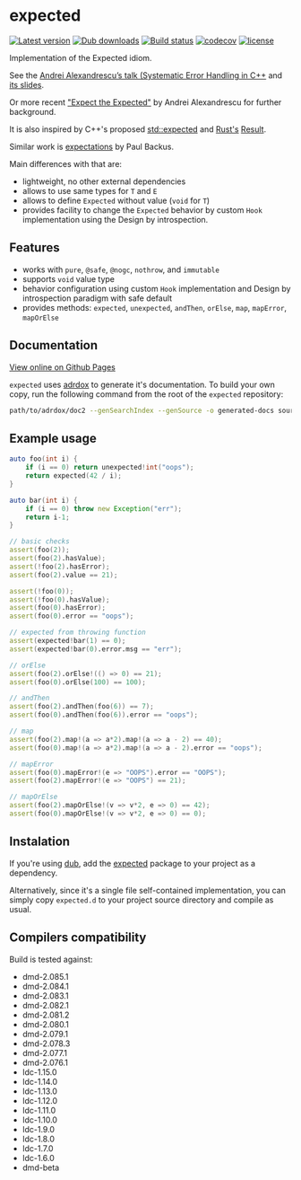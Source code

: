 # expected

[![Latest version](https://img.shields.io/dub/v/expected.svg)](https://code.dlang.org/packages/expected)
[![Dub downloads](https://img.shields.io/dub/dt/expected.svg)](http://code.dlang.org/packages/expected)
[![Build status](https://img.shields.io/travis/tchaloupka/expected/master.svg?logo=travis&label=Travis%20CI)](https://travis-ci.org/tchaloupka/expected)
[![codecov](https://codecov.io/gh/tchaloupka/expected/branch/master/graph/badge.svg)](https://codecov.io/gh/tchaloupka/expected)
[![license](https://img.shields.io/github/license/tchaloupka/expected.svg)](https://github.com/tchaloupka/expected/blob/master/LICENSE)

Implementation of the Expected idiom.

See the [Andrei Alexandrescu’s talk (Systematic Error Handling in C++](http://channel9.msdn.com/Shows/Going+Deep/C-and-Beyond-2012-Andrei-Alexandrescu-Systematic-Error-Handling-in-C)
and [its slides](https://skydrive.live.com/?cid=f1b8ff18a2aec5c5&id=F1B8FF18A2AEC5C5!1158).

Or more recent ["Expect the Expected"](https://www.youtube.com/watch?v=nVzgkepAg5Y) by Andrei Alexandrescu for further background.

It is also inspired by C++'s proposed [std::expected](https://wg21.link/p0323) and [Rust's](https://www.rust-lang.org/) [Result](https://doc.rust-lang.org/std/result/).

Similar work is [expectations](http://code.dlang.org/packages/expectations) by Paul Backus.

Main differences with that are:

* lightweight, no other external dependencies
* allows to use same types for `T` and `E`
* allows to define `Expected` without value (`void` for `T`)
* provides facility to change the `Expected` behavior by custom `Hook` implementation using the Design by introspection.

## Features

* works with `pure`, `@safe`, `@nogc`, `nothrow`, and `immutable`
* supports `void` value type
* behavior configuration using custom `Hook` implementation and Design by introspection paradigm with safe default
* provides methods: `expected`, `unexpected`, `andThen`, `orElse`, `map`, `mapError`, `mapOrElse`

## Documentation

[View online on Github Pages](https://tchaloupka.github.io/expected/expected.html)

`expected` uses [adrdox](https://github.com/adamdruppe/adrdox) to generate it's documentation. To build your own
copy, run the following command from the root of the `expected` repository:

```BASH
path/to/adrdox/doc2 --genSearchIndex --genSource -o generated-docs source
```

## Example usage

```D
auto foo(int i) {
	if (i == 0) return unexpected!int("oops");
	return expected(42 / i);
}

auto bar(int i) {
	if (i == 0) throw new Exception("err");
	return i-1;
}

// basic checks
assert(foo(2));
assert(foo(2).hasValue);
assert(!foo(2).hasError);
assert(foo(2).value == 21);

assert(!foo(0));
assert(!foo(0).hasValue);
assert(foo(0).hasError);
assert(foo(0).error == "oops");

// expected from throwing function
assert(expected!bar(1) == 0);
assert(expected!bar(0).error.msg == "err");

// orElse
assert(foo(2).orElse!(() => 0) == 21);
assert(foo(0).orElse(100) == 100);

// andThen
assert(foo(2).andThen(foo(6)) == 7);
assert(foo(0).andThen(foo(6)).error == "oops");

// map
assert(foo(2).map!(a => a*2).map!(a => a - 2) == 40);
assert(foo(0).map!(a => a*2).map!(a => a - 2).error == "oops");

// mapError
assert(foo(0).mapError!(e => "OOPS").error == "OOPS");
assert(foo(2).mapError!(e => "OOPS") == 21);

// mapOrElse
assert(foo(2).mapOrElse!(v => v*2, e => 0) == 42);
assert(foo(0).mapOrElse!(v => v*2, e => 0) == 0);
```

## Instalation

If you're using [dub](), add the [expected](https://code.dlang.org/packages/expected) package to your project as a dependency.

Alternatively, since it's a single file self-contained implementation, you can simply copy `expected.d` to your project source directory and compile as usual.

## Compilers compatibility

Build is tested against:

* dmd-2.085.1
* dmd-2.084.1
* dmd-2.083.1
* dmd-2.082.1
* dmd-2.081.2
* dmd-2.080.1
* dmd-2.079.1
* dmd-2.078.3
* dmd-2.077.1
* dmd-2.076.1
* ldc-1.15.0
* ldc-1.14.0
* ldc-1.13.0
* ldc-1.12.0
* ldc-1.11.0
* ldc-1.10.0
* ldc-1.9.0
* ldc-1.8.0
* ldc-1.7.0
* ldc-1.6.0
* dmd-beta
